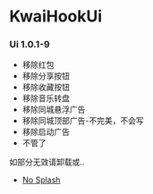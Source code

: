# KwaiHookUi


### Ui 1.0.1-9

- 移除红包
- 移除分享按钮
- 移除收藏按钮
- 移除音乐转盘
- 移除同城悬浮广告
- 移除同城顶部广告-不完美，不会写
- 移除启动广告
- 不管了

如部分无效请卸载或..

- [No Splash](https://github.com/H7ang0/KuaishouNoAds)
